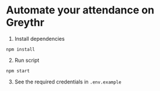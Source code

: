 # Automate your attendance on Greythr

1. Install dependencies

`npm install`

2. Run script

`npm start`

3. See the required credentials in `.env.example`


